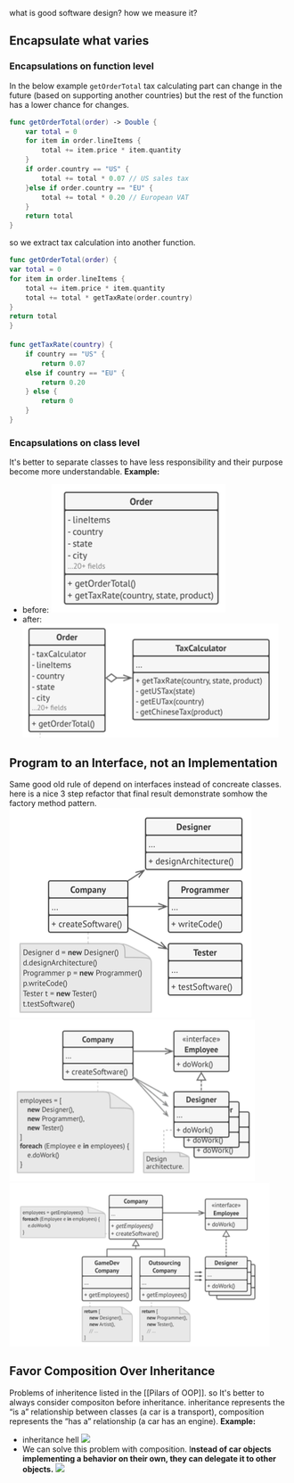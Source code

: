 what is good software design? how we measure it?
## Encapsulate what varies
### Encapsulations on function level
In the below example `getOrderTotal` tax calculating part can change in the future (based on supporting another countries) but the rest of the function has a lower chance for changes.
```Swift
func getOrderTotal(order) -> Double {
	var total = 0  
	for item in order.lineItems {
	    total += item.price * item.quantity
	}
	if order.country == "US" { 
		total += total * 0.07 // US sales tax
	}else if order.country == "EU" {
		total += total * 0.20 // European VAT
	}
	return total
}
```
so we extract tax calculation into another function.
```Swift
func getOrderTotal(order) {
var total = 0  
for item in order.lineItems {
	total += item.price * item.quantity 
	total += total * getTaxRate(order.country) 
}
return total
}

func getTaxRate(country) {
	if country == "US" {
		return 0.07 
	else if country == "EU" {
		return 0.20 
	} else {
		return 0
	}
}
```
### Encapsulations on class level
It's better to separate classes to have less responsibility and their purpose become more understandable.
**Example:**
* before:
![](attachments/before-encapsulation-class.png)
* after:
![](attachments/after-encapsulation-class.png)
## Program to an Interface, not an Implementation
Same good old rule of depend on interfaces instead of concreate classes.
here is a nice 3 step refactor that final result demonstrate somhow the factory method pattern.
![](attachments/1-interface-instead-of-implementations.png)
![](attachments/2-interface-instead-of-implementations.png)
![](attachments/3-interface-instead-of-implementations.png)
## Favor Composition Over Inheritance
Problems of inheritence listed in the [[Pilars of OOP]]. so It's better to always consider compositon before inheritance. inheritance represents the “is a” relationship between classes (a car is a transport), composition represents the “has a” relationship (a car has an engine).
**Example:**
* inheritance hell
![](inheritance-hell.png)
* We can solve this problem with composition. I**nstead of car objects implementing a behavior on their own, they can delegate it to other objects.**
![](composition-over-inheritance.png)